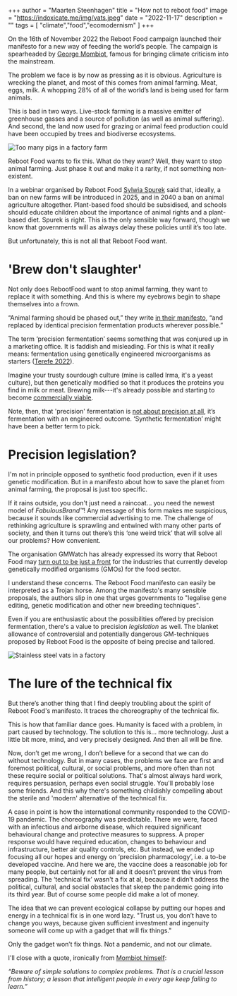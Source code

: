 +++
author = "Maarten Steenhagen"
title = "How not to reboot food"
image = "https://indoxicate.me/img/vats.jpeg"
date = "2022-11-17"
description = ""
tags = [
    "climate","food","ecomodernism"
]
+++

On the 16th of November 2022 the Reboot Food campaign launched their manifesto for a new way of feeding the world’s people. The campaign is spearheaded by [George Mombiot](https://www.theguardian.com/environment/georgemonbiot), famous for bringing climate criticism into the mainstream. 

The problem we face is by now as pressing as it is obvious. Agriculture is wrecking the planet, and most of this comes from animal farming. Meat, eggs, milk. A whopping 28% of all of the world’s land is being used for farm animals. 

This is bad in two ways. Live-stock farming is a massive emitter of greenhouse gasses and a source of pollution (as well as animal suffering). And second, the land now used for grazing or animal feed production could have been occupied by trees and biodiverse ecosystems. 

![Too many pigs in a factory farm](/img/pigs.jpeg)

Reboot Food wants to fix this. What do they want? Well, they want to stop animal farming. Just phase it out and make it a rarity, if not something non-existent. 

In a webinar organised by Reboot Food [Sylwia Spurek](https://en.wikipedia.org/wiki/Sylwia_Spurek) said that, ideally, a ban on new farms will be introduced in 2025, and in 2040 a ban on animal agriculture altogether. Plant-based food should be subsidised, and schools should educate children about the importance of animal rights and a plant-based diet. Spurek is right. This is the only sensible way forward, though we know that governments will as always delay these policies until it’s too late. 

But unfortunately, this is not all that Reboot Food want.  


# 'Brew don't slaughter' 
Not only does RebootFood want to stop animal farming, they want to replace it with something. And this is where my eyebrows begin to shape themselves into a frown. 

“Animal farming should be phased out,” they write [in their manifesto](https://www.rebootfood.org/_files/ugd/dccfdc_ccdcd3668c264d6bb5dfaf7d3c3f5a44.pdf), “and replaced by identical precision fermentation products wherever possible.” 

The term ‘precision fermentation’ seems something that was conjured up in a marketing office. It is faddish and misleading. For this is what it really means: fermentation using genetically engineered microorganisms as starters ([Terefe 2022](https://www.researchgate.net/profile/Netsanet-Terefe/publication/356890271_Recent_developments_in_fermentation_technology_toward_the_next_revolution_in_food_production/links/6332b53786b22d3db4e6ec0c/Recent-developments-in-fermentation-technology-toward-the-next-revolution-in-food-production.pdf)). 

Imagine your trusty sourdough culture (mine is called Irma, it's a yeast culture), but then genetically modified so that it produces the proteins you find in milk or meat. Brewing milk---it's already possible and starting to become [commercially viable](https://en.wikipedia.org/wiki/Perfect_Day_(company)). 

Note, then, that 'precision' fermentation is [not about precision at all](https://twitter.com/GMWatch/status/1592933590081208320), it’s fermentation with an engineered outcome. ‘Synthetic fermentation’ might have been a better term to pick.

# Precision legislation?

I'm not in principle opposed to synthetic food production, even if it uses genetic modification. But in a manifesto about how to save the planet from animal farming, the proposal is just too specific. 

If it rains outside, you don't just need a raincoat... you need the newest model of _FabulousBrand™_! Any message of this form makes me suspicious, because it sounds like commercial advertising to me. The challenge of rethinking agriculture is sprawling and entwined with many other parts of society, and then it turns out there’s this ‘one weird trick’ that will solve all our problems? How convenient. 

The organisation GMWatch has already expressed its worry that Reboot Food may [turn out to be just a front](https://gmwatch.org/en/106-news/latest-news/20127-george-monbiot-teams-up-with-mark-lynas-and-ecomodernism-to-reboot-food) for the industries that currently develop genetically modified organisms (GMOs) for the food sector. 

I understand these concerns. The Reboot Food manifesto can easily be interpreted as a Trojan horse. Among the manifesto's many sensible proposals, the authors slip in one that urges governments to "legalise gene editing, genetic modification and other new breeding techniques". 

Even if you are enthusiastic about the possibilities offered by precision fermentation, there's a value to precision _legislation_ as well. The blanket allowance of controversial and potentially dangerous GM-techniques proposed by Reboot Food is the opposite of being precise and tailored.

![Stainless steel vats in a factory](/img/vats.jpeg)

# The lure of the technical fix

But there’s another thing that I find deeply troubling about the spirit of Reboot Food's manifesto. It traces the choreography of the technical fix.

This is how that familiar dance goes. Humanity is faced with a problem, in part caused by technology. The solution to this is... more technology. Just a little bit more, mind, and very precisely designed. And then all will be fine. 

Now, don’t get me wrong, I don’t believe for a second that we can do without technology. But in many cases, the problems we face are first and foremost political, cultural, or social problems, and more often than not these require social or political solutions. That's almost always hard work, requires persuasion, perhaps even social struggle. You'll probably lose some friends. And this why there's something childishly compelling about the sterile and 'modern' alternative of the technical fix.  

A case in point is how the international community responded to the COVID-19 pandemic. The choreography was predictable. There we were, faced with an infectious and airborne disease, which required significant behavioural change and protective measures to suppress. A proper response would have required education, changes to behaviour and infrastructure, better air quality controls, etc. But instead, we ended up focusing all our hopes and energy on ‘precision pharmacology’, i.e. a to-be developed vaccine. And here we are, the vaccine does a reasonable job for many people, but certainly not for all and it doesn’t prevent the virus from spreading. The ‘technical fix’ wasn't a fix at al, because it didn’t address the political, cultural, and social obstacles that skeep the pandemic going into its third year. But of course some people did make a lot of money. 

The idea that we can prevent ecological collapse by putting our hopes and energy in a technical fix is in one word lazy. "Trust us, you don’t have to change you ways, because given sufficient investment and ingenuity someone will come up with a gadget that will fix things." 

Only the gadget won’t fix things. Not a pandemic, and not our climate. 

I'll close with a quote, ironically from [Mombiot himself](https://www.theguardian.com/environment/georgemonbiot/2015/sep/24/meet-the-ecomodernists-ignorant-of-history-and-paradoxically-old-fashioned): 

_“Beware of simple solutions to complex problems. That is a crucial lesson from history; a lesson that intelligent people in every age keep failing to learn.”_ 


